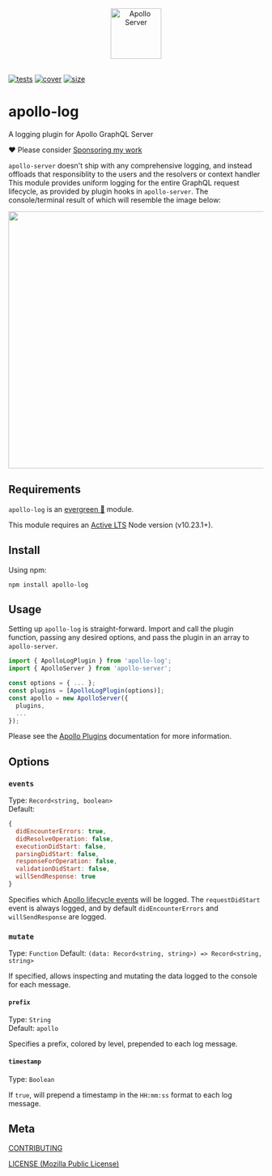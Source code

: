 [tests]: https://img.shields.io/circleci/project/github/shellscape/apollo-log.svg
[tests-url]: https://circleci.com/gh/shellscape/apollo-log
[cover]: https://codecov.io/gh/shellscape/apollo-log/branch/master/graph/badge.svg
[cover-url]: https://codecov.io/gh/shellscape/apollo-log
[size]: https://packagephobia.now.sh/badge?p=apollo-log
[size-url]: https://packagephobia.now.sh/result?p=apollo-log

<div align="center">
	<img src='https://user-images.githubusercontent.com/841294/53402609-b97a2180-39ba-11e9-8100-812bab86357c.png' height='100' alt='Apollo Server'><br/><br/>
</div>

[![tests][tests]][tests-url]
[![cover][cover]][cover-url]
[![size][size]][size-url]

# apollo-log

A logging plugin for Apollo GraphQL Server

:heart: Please consider [Sponsoring my work](https://github.com/sponsors/shellscape)

`apollo-server` doesn't ship with any comprehensive logging, and instead offloads that responsiblity to the users and the resolvers or context handler This module provides uniform logging for the entire GraphQL request lifecycle, as provided by plugin hooks in `apollo-server`. The console/terminal result of which will resemble the image below:

<img src="https://github.com/shellscape/apollo-log/raw/master/.github/screen.png" width="508">

## Requirements

`apollo-log` is an [evergreen 🌲](./.github/FAQ.md#what-does-evergreen-mean) module.

This module requires an [Active LTS](https://github.com/nodejs/Release) Node version (v10.23.1+).

## Install

Using npm:

```console
npm install apollo-log
```

## Usage

Setting up `apollo-log` is straight-forward. Import and call the plugin function, passing any desired options, and pass the plugin in an array to `apollo-server`.

```js
import { ApolloLogPlugin } from 'apollo-log';
import { ApolloServer } from 'apollo-server';

const options = { ... };
const plugins = [ApolloLogPlugin(options)];
const apollo = new ApolloServer({
  plugins,
  ...
});
```

Please see the [Apollo Plugins](https://www.apollographql.com/docs/apollo-server/integrations/plugins/#installing-a-plugin) documentation for more information.

## Options

### `events`

Type: `Record<string, boolean>`<br>
Default: 
```js
{
  didEncounterErrors: true,
  didResolveOperation: false,
  executionDidStart: false,
  parsingDidStart: false,
  responseForOperation: false,
  validationDidStart: false,
  willSendResponse: true
}

```

Specifies which [Apollo lifecycle events](https://www.apollographql.com/docs/apollo-server/integrations/plugins/#apollo-server-event-reference) will be logged. The `requestDidStart` event is always logged, and by default `didEncounterErrors` and `willSendResponse` are logged.

### `mutate`
Type: `Function`
Default: `(data: Record<string, string>) => Record<string, string>`

If specified, allows inspecting and mutating the data logged to the console for each message.

#### `prefix`
Type: `String`<br>
Default: `apollo`

Specifies a prefix, colored by level, prepended to each log message.

#### `timestamp`
Type: `Boolean`

If `true`, will prepend a timestamp in the `HH:mm:ss` format to each log message.

## Meta

[CONTRIBUTING](./.github/CONTRIBUTING.md)

[LICENSE (Mozilla Public License)](./LICENSE)
```
